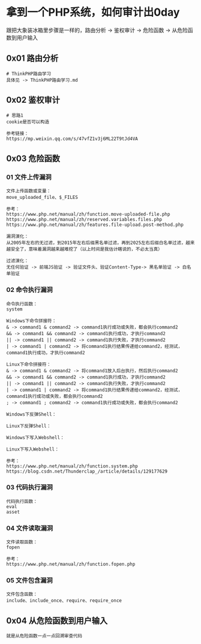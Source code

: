 # 拿到一个PHP系统，如何审计出0day
跟把大象装冰箱里步骤是一样的，路由分析 -> 鉴权审计 -> 危险函数 -> 从危险函数到用户输入
## 0x01 路由分析
```
# ThinkPHP路由学习
具体见 -> ThinkPHP路由学习.md
```
## 0x02 鉴权审计
```
# 思路1
cookie是否可以构造

参考链接：
https://mp.weixin.qq.com/s/47vfZ1v3j6ML22T9tJd4VA
```
## 0x03 危险函数
### 01 文件上传漏洞
```
文件上传函数或变量：
move_uploaded_file、$_FILES

参考：
https://www.php.net/manual/zh/function.move-uploaded-file.php
https://www.php.net/manual/zh/reserved.variables.files.php
https://www.php.net/manual/zh/features.file-upload.post-method.php

漏洞演化：
从2005年左右的无过滤，到2015年左右后缀黑名单过滤，再到2025左右后缀白名单过滤，越来越安全了，意味着漏洞越来越难挖了（以上时间是我估计瞎说的，不必太当真）

过滤演化：
无任何验证 -> 前端JS验证 -> 验证文件头、验证Content-Type-> 黑名单验证 -> 白名单验证
```
### 02 命令执行漏洞
```
命令执行函数：
system

Windows下命令拼接符：
& -> command1 & command2 -> command1执行成功或失败，都会执行command2
&& -> command1 && command2 -> command1执行成功，才执行command2
|| -> command1 || command2 -> command1执行失败，才执行command2
| -> command1 | command2 -> 将command1执行结果传递给command2，经测试，command1执行成功，才执行command2

Linux下命令拼接符：
& -> command1 & command2 -> 将command1放入后台执行，然后执行command2
&& -> command1 && command2 -> command1执行成功，才执行command2
|| -> command1 || command2 -> command1执行失败，才执行command2
| -> command1 | command2 -> 将command1执行结果传递给command2，经测试，command1执行成功或失败，都会执行command2
; -> command1 ; command2 -> command1执行成功或失败，都会执行command2

Windows下反弹Shell：

Linux下反弹Shell：

Windows下写入Webshell：

Linux下写入Webshell：

参考：
https://www.php.net/manual/zh/function.system.php
https://blog.csdn.net/Thunderclap_/article/details/129177629
```

### 03 代码执行漏洞
```
代码执行函数：
eval
asset
```

### 04 文件读取漏洞
```
文件读取函数：
fopen 

参考：
https://www.php.net/manual/zh/function.fopen.php
```

### 05 文件包含漏洞
```
文件包含函数：
include、include_once、require、require_once
```
## 0x04 从危险函数到用户输入
```
就是从危险函数一点一点回溯审查代码
```
